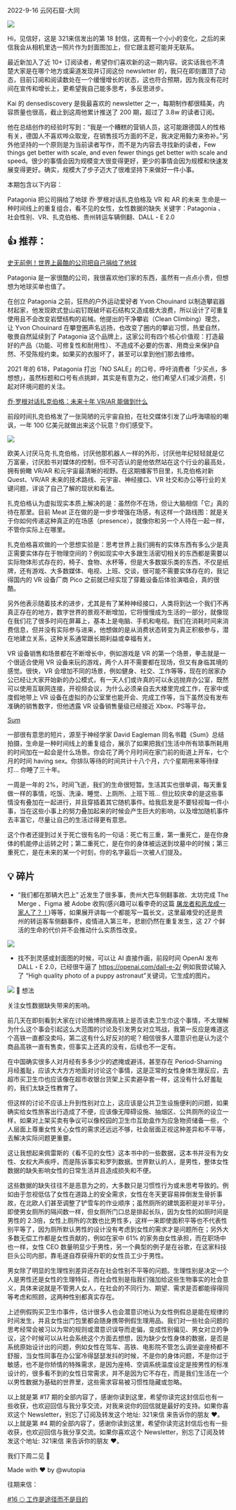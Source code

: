 2022-9-16 云冈石窟-大同

![](/asset/images/17-shiku.jpeg)

Hi，见信好，这是 321来信发出的第 18 封信，这周有一个小小的变化，之后的来信我会从相机里选一照片作为封面图加上，但它跟主题可能并无联系。

最近新加入了近 10+ 订阅读者，希望你们喜欢新的这一期内容。说实话我也不清楚大家是在哪个地方或渠道发现并订阅这份 newsletter 的，我只在即刻置顶了动态，目前订阅和阅读数处在一个缓慢增长的状态，这也符合预期，因为我没有花时间在宣传和增长上，更希望我自己能多思考，多反思进步。

Kai 的 densediscovery 是我最喜欢的 newsletter 之一，每期制作都很精美，内容质量也很高，截止到这周他累计推送了 200 期，超过了 3.8w 的读者订阅。

他在总结创作的经验时写到：“我是一个糟糕的营销人员，这可能跟德国人的性格有关，德国人不喜欢哗众取宠，在销售技巧方面的不足，我决定用毅力来弥补。”另外他坚持的一个原则是为当前读者写作，而不是为内容去寻找新的读者，Few things get better with scale, and even fewer things get better with scale and speed。很少的事情会因为规模变大很变得更好，更少的事情会因为规模和快速发展变得更好。确实，规模大了步子迈大了很难坚持下来做好一件小事。

本期包含以下内容：

Patagonia 把公司捐给了地球
乔·罗根对话扎克伯格及 VR 和 AR 的未来
生命是一种时间线上的重复组合，看不见的女性，女性数据的缺失
关键字：Patagonia 、社会性别、VR、扎克伯格、贵州转运车辆侧翻、DALL・E 2.0

## 👍 推荐：

[史无前例！世界上最酷的公司把自己捐给了地球](https://mp.weixin.qq.com/s/oK2GGcX6JCiGogxqnig_Xg)

Patagonia 是一家很酷的公司，我很喜欢他们家的东西，虽然有一点点小贵，但想想为地球买单也值了。

在创立 Patagonia 之前，狂热的户外运动爱好者 Yvon Chouinard 以制造攀岩器材起家，他发现欧式登山岩钉既破坏岩石结构又造成极大浪费，所以设计了可重复使用且不会改变岩壁结构的岩械。他提出的干净攀岩（Clean Climbing）理念，让 Yvon Chouinard 在攀登圈声名远扬，也改变了圈内的攀岩习惯，热爱自然，敬畏自然延续到了 Patagonia 这个品牌上，这家公司有四个核心价值观：打造最好的产品（功能、可修复性和耐用性）、不造成不必要的伤害、用商业来保护自然、不受陈规约束。如果买的衣服坏了，甚至可以拿到他们那去维修。

2021 年的 618，Patagonia 打出「NO SALE」的口号，呼吁消费者「少买点，多想想」，虽然标题和口号有点挑衅，其实是有意为之，他们希望人们减少消费，引起对环境问题的关注。

[乔·罗根对话扎克伯格：未来十年 VR/AR 能做到什么](https://mp.weixin.qq.com/s/HjkW0jMZIjzxoKqMs7B-uQ)

前段时间扎克伯格发了一张简陋的元宇宙自拍，在社交媒体引发了山呼海啸般的嘲讽，一年 100 亿美元就做出来这个玩意？你们感受下。

![](../../asset/images/17-zuckerbuerg.png)

欧美人讨厌马克·扎克伯格，讨厌他那机器人一样的外形，讨厌他年纪轻轻就是亿万富豪，讨厌脸书对媒体的控制，但不可否认的是他依然站在这个行业的最高处，拥有俯瞰 VR/AR 和元宇宙最清晰的视野。在这期播客节目里，扎克伯格对新 Quest、VR/AR 未来的技术路线、元宇宙、神经接口、VR 社交和办公等行业的关键问题，详谈了自己了解的现状和看法。

扎克伯格认为虚拟现实本质上解决的是：虽然你不在场，但让大脑相信「它」真的待在那里。目前 Meat 正在做的是一步步增强在场感，有这样一个路线图：就是关于你如何传递这种真正的在场感（presence），就像你和另一个人待在一起一样，不管你实际上在哪里。

扎克伯格喜欢做的一个思想实验是：思考世界上我们拥有的实体东西有多么少是真正需要实体存在于物理空间的？例如现实中大多跟生活密切相关的东西都是需要以实际物体形式存在的，椅子、食物、水杯等，但是大多数娱乐类的东西，不仅是纸牌，还有游戏、大多数媒体、电视、上班、交谈，很可能不需要实体存在的，我记得国内的 VR 设备厂商 Pico 之前就已经实现了穿戴设备后体验演唱会，真的很酷。

另外他表示随着技术的进步，尤其是有了某种神经接口，人类将到达一个我们不再真正存在的地方，数字世界的景观不断增加，它将慢慢成为生活的一部分，就像现在我们花了很多时间在屏幕上，基本上是电脑、手机和电视。我们在消耗时间来消费信息，但并没有实际参与进来，他想做的是从消费状态转变为真正积极参与，潜在地建立关系，这种关系通常跟长期利益或幸福有关。

VR 设备销售和场景都在不断增长中，例如游戏是 VR 的第一个场景，拳击就是一个很适合使用 VR 设备来玩的游戏，两个人并不需要都在现场，但又有身临其境的感觉。很快，VR 会增加不同的场景，例如健身、社交、工作等等，现在的居家办公已经让大家开始新的办公模式，有一天人们或许真的可以永远抛弃办公室，既然可以使用互联网连接，开视频会议，为什么必须亲自去大楼里完成工作，在家中或度假地带上 VR 设备在虚拟的办公室里也能开会、完成工作等，当下虽然没有发布准确的销售数字，但他透露 VR 设备销售量级已经接近 Xbox、PS等平台。


[Sum](https://www.youtube.com/watch?v=mlq3s4ub1-Y)

一部很有意思的短片，源至于神经学家 David Eagleman 同名书籍《Sum》总结拍摄，生命是一种时间线上的重复组合，展示了如果把我们生活中所有琐事所耗用的时间加在一起会是什么场景。你会花了两个月时间在家门前的街道上开车，七个月的时间 having sex。你排队等待的时间共计十八个月，六个星期用来等待绿灯... 你睡了三十年。

一周是一年的 2%，时间飞逝，我们的生命很短暂。生活其实也很单调，每天重复做一样的事情，吃饭、洗澡、睡觉、上厕所、上班下班... 但比较庆幸的是这些事情没有叠加在一起进行，并且穿插着其它随机事件。给我启发是不要轻视每一件小事，当在这些小事上的努力叠加起来的时候会产生巨大的影响，以及增加随机事件去丰富它，尽量让自己的生活过得更有意思。

这个作者还提到过关于死亡很有名的一句话：死亡有三重，第一重死亡，是在你身体的机能停止运转之时；第二重死亡，是在你的身体被运送到坟墓中的时候；第三重死亡，是在未来的某一个时刻，你的名字最后一次被人们提及。

## 💡 碎片

- “我们都在那辆大巴上” 近发生了很多事，贵州大巴车侧翻事故、太坊完成 The Merge 、Figma 被 Adobe 收购(感兴趣可以看李奇的这篇 [屠龙者和恶龙成一家人了？！](https://thequibbler.zhubai.love/posts/2182424036183646208))等等，如果展开讲每一个都能写一篇长文，这里最难受的还是贵州的转运客车侧翻事件，疫情进入第三年，悲剧仍然在重复发生，这 27 个鲜活的生命的代价并不会推动什么实质性改变。

![](/asset/images/17-daba.png)

- 找不到灵感或封面图的时候，可以让 AI 直接作画，前段时间 OpenAI 发布 DALL・E 2.0，已经很牛逼了 https://openai.com/dall-e-2/ 例如我尝试输入了 “High quality photo of a puppy astronaut”关键词，它生成的图片。

![](../../asset/images/17-opai-dall.png)
👀 想法

关注女性数据缺失带来的影响。

前几天在即刻看到大家在讨论微博热搜高铁上是否该卖卫生巾这个事情，不太理解为什么这个事会引起这么大范围的讨论及引发男女对立骂战，我第一反应是难道这个高铁一直都没卖吗，第二这有什么好反对的呢？相信很多人潜意识也是认为这个商品高铁一直有售卖，但事实上还真的没有，后续也不一定有。

在中国确实很多人对月经有多多少少的遮掩或避讳，甚至存在 Period-Shaming 月经羞耻，应该大大方方地面对讨论这个事情，这是正常的女性身体生理反应，去超市买卫生巾也应该像在超市收银台货架上买卖避孕套一样，这没有什么好羞耻的，我们太缺乏性教育了。

但这样的讨论不应该上升到性别对立上，这应该是公共卫生设施便利的问题，如果确实给女性旅客出行造成了不便，应该像无障碍设施、抽烟区、公共厕所的设立一样，如果对上架买卖有争议可以像校园的卫生巾互助盒作为应急物资储备一些，个人层面上尊重女性关心女性的需求还远远不够，社会层面正视这种差异和不平等，去解决实际问题更重要。

这让我想起来佩雷斯的《看不见的女性》这本书中的一些数据，这本书并没有为女性、女权大声疾呼，而是陈诉事实和罗列数据。世界默认的人，是男性，整体女性数据的缺失影响女性的日常生活并且造成损失和不便。

这些数据的缺失往往不是恶意为之的，大多数只是习惯性行为或未思考导致的。例如由于忽视低估了女性在道路上的安全需求，女性在冬天更容易摔倒发生骨折事故，在北欧人们甚至调整了铲雪车的作业顺序；虽然厕所的建筑面积是对半平分，即使男女厕所的隔间数一样，但女厕所门口总是排起长队，因为女性的如厕时间是男性的 2.3倍，女性上厕所的次数也比男性多，这样一来即使面积平等也不代表性别平等了，因为厕所默认男性的设计没有考虑到女性的需求才是问题所在；另外大多数无偿工作都是女性贡献的，例如在家中 61% 的家务由女性承担，而在职场中也一样，女性 CEO 数量明显少于男性，另一个典型的例子是在谷歌，在这家科技巨头公司内部，靠毛遂自荐获得升职的女性员工少于男性。

男女除了明显的生理性别差异还存在社会性别不平等的问题。生理性别是决定一个人是男性还是女性的生理特征，而社会性别是指我们强加给这些生物事实的社会意义，具体来说就是不管男人女人，在社会的不同行为、期望、需求是否都能得得同等考虑和照顾，这两种性别都真实存在。

上述例假购买卫生巾事件，估计很多人也会潜意识地认为女性例假总是能在规律的时间发生，并且女性出门包里都会随身携带例假生理用品。我们对一些社会问题的思考经常会被习以为常的规则或潜意识误导而走偏，变成性别偏见、男女对立的争议，这个时候可以从社会系统这个方面去想想，因为缺少女性身体的数据，是否是系统原始设计出的问题，例如女性在驾车、高铁、电影院不管怎么调坐姿座椅都不舒服，当女性同事在办公室冷得瑟瑟发抖的时候，不是你的身体问题，不是你过于敏感，也不是你矫情的特殊需求，是因为座椅、空调系统温度设定是按男性的标准设计的，很多看不到的女性日常需求，并不是因为它不存在，而是我们生活在一个以男性数据为基础的世界里，这些需求容易被习惯性隐藏或忽略。

以上就是第 #17 期的全部内容了，感谢你读到这里，希望你读完这封信后也有一些收获，也欢迎回信与我分享交流，对我来说你的回信就是最好的支持。如果你喜欢这个 Newsletter，别忘了订阅及转发这个地址: 321来信 来告诉你的朋友 ❤️。
以上就是第 #4 期的全部内容了，感谢你读到这里，希望你读完这封信后也有一些收获，也欢迎回信与我分享交流。如果你喜欢这个 Newsletter，别忘了订阅及转发这个地址: 321来信 来告诉你的朋友 ❤️。

我们下周二见 👋

Made with ❤️ by @wutopia

往期来信：

[#16 🌕 工作是途径而不是目的](https://321laixin.zhubai.love/posts/2181494429905932288)
